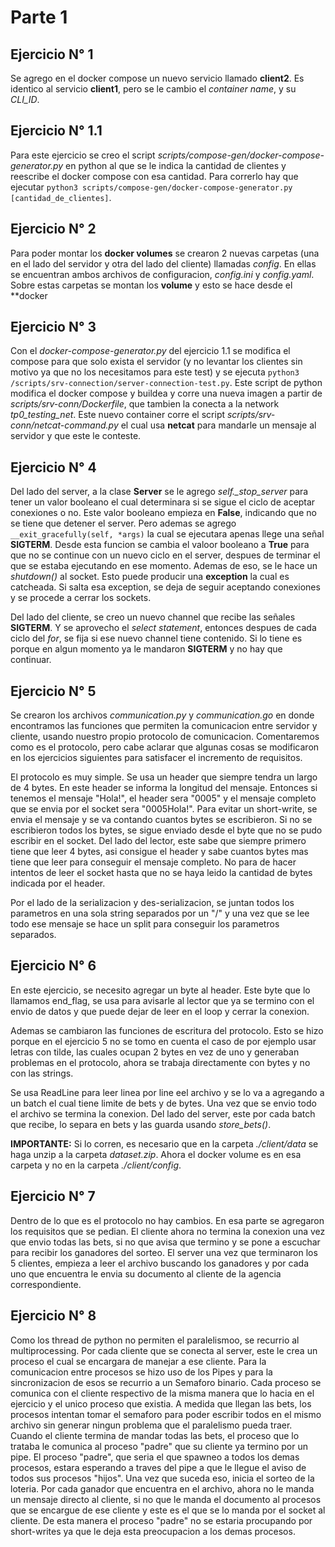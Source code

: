 # Parte 1

## Ejercicio N° 1

Se agrego en el docker compose un nuevo servicio llamado **client2**. Es identico al
servicio **client1**, pero se le cambio el _container name_, y su _CLI_ID_.

## Ejercicio N° 1.1
Para este ejercicio se creo el script _scripts/compose-gen/docker-compose-generator.py_ en python al que se le indica la cantidad de clientes y reescribe el docker compose con esa cantidad. Para correrlo hay que ejecutar `python3 scripts/compose-gen/docker-compose-generator.py [cantidad_de_clientes]`.


## Ejercicio N° 2

Para poder montar los **docker volumes** se crearon 2 nuevas carpetas (una en el lado del servidor y otra del lado del cliente) llamadas _config_. En ellas se encuentran ambos archivos de configuracion, _config.ini_ y _config.yaml_. Sobre estas carpetas se montan los **volume** y esto se hace desde el **docker

## Ejercicio N° 3

Con el _docker-compose-generator.py_ del ejercicio 1.1 se modifica el compose para que solo exista el servidor (y no levantar los clientes sin motivo ya que no los necesitamos para este test) y se ejecuta `python3 /scripts/srv-connection/server-connection-test.py`. Este script de python modifica el docker compose y buildea y corre una nueva imagen a partir de _scripts/srv-conn/Dockerfile_, que tambien la conecta a la network _tp0_testing_net_. Este nuevo container corre el script _scripts/srv-conn/netcat-command.py_ el cual usa **netcat** para mandarle un mensaje al servidor y que este le conteste.

## Ejercicio N° 4

Del lado del server, a la clase **Server** se le agrego *self._stop_server* para tener un valor booleano el cual determinara si se sigue el ciclo de aceptar conexiones o no. Este valor booleano empieza en **False**, indicando que no se tiene que detener el server. Pero ademas se agrego `__exit_gracefully(self, *args)` la cual se ejecutara apenas llege una señal **SIGTERM**. Desde esta funcion se cambia el valoor booleano a **True** para que no se continue con un nuevo ciclo en el server, despues de terminar el que se estaba ejecutando en ese momento. Ademas de eso, se le hace un _shutdown()_ al socket. Esto puede producir una **exception** la cual es catcheada. Si salta esa exception, se deja de seguir aceptando conexiones y se procede a cerrar los sockets.

Del lado del cliente, se creo un nuevo channel que recibe las señales **SIGTERM**. Y se aprovecho el _select statement_, entonces despues de cada ciclo del _for_, se fija si ese nuevo channel tiene contenido. Si lo tiene es porque en algun momento ya le mandaron **SIGTERM** y no hay que continuar. 

## Ejercicio N° 5

Se crearon los archivos _communication.py_ y _communication.go_ en donde encontramos las funciones que permiten la comunicacion entre servidor y cliente, usando nuestro propio protocolo de comunicacion. Comentaremos como es el protocolo, pero cabe aclarar que algunas cosas se modificaron en los ejercicios siguientes para satisfacer el incremento de requisitos.

El protocolo es muy simple. Se usa un header que siempre tendra un largo de 4 bytes. En este header se informa la longitud del mensaje. Entonces si tenemos el mensaje "Hola!", el header sera "0005" y el mensaje completo que se envia por el socket sera "0005Hola!". Para evitar un short-write, se envia el mensaje y se va contando cuantos bytes se escribieron. Si no se escribieron todos los bytes, se sigue enviado desde el byte que no se pudo escribir en el socket. Del lado del lector, este sabe que siempre primero tiene que leer 4 bytes, asi consigue el header y sabe cuantos bytes mas tiene que leer para conseguir el mensaje completo. No para de hacer intentos de leer el socket hasta que no se haya leido la cantidad de bytes indicada por el header.

Por el lado de la serializacion y des-serializacion, se juntan todos los parametros en una sola string separados por un "/" y una vez que se lee todo ese mensaje se hace un split para conseguir los parametros separados.

## Ejercicio N° 6

En este ejercicio, se necesito agregar un byte al header. Este byte que lo llamamos end_flag, se usa para avisarle al lector que ya se termino con el envio de datos y que puede dejar de leer en el loop y cerrar la conexion.

Ademas se cambiaron las funciones de escritura del protocolo. Esto se hizo porque en el ejercicio 5 no se tomo en cuenta el caso de por ejemplo usar letras con tilde, las cuales ocupan 2 bytes en vez de uno y generaban problemas en el protocolo, ahora se trabaja directamente con bytes y no con las strings.

Se usa ReadLine para leer linea por line eel archivo y se lo va a agregando a un batch el cual tiene limite de bets y de bytes. Una vez que se envio todo el archivo se termina la conexion. Del lado del server, este por cada batch que recibe, lo separa en bets y las guarda usando _store_bets()_.

**IMPORTANTE:** Si lo corren, es necesario que en la carpeta _./client/data_ se haga unzip a la carpeta _dataset.zip_. Ahora el docker volume es en esa carpeta y no en la carpeta _./client/config_.

## Ejercicio N° 7

Dentro de lo que es el protocolo no hay cambios. En esa parte se agregaron los requisitos que se pedian. El cliente ahora no termina la conexion una vez que envio todas las bets, si no que avisa que termino y se pone a escuchar para recibir los ganadores del sorteo. El server una vez que terminaron los 5 clientes, empieza a leer el archivo buscando los ganadores y por cada uno que encuentra le envia su documento al cliente de la agencia correspondiente.

## Ejercicio N° 8

Como los thread de python no permiten el paralelismoo, se recurrio al multiprocessing. Por cada cliente que se conecta al server, este le crea un proceso el cual se encargara de manejar a ese cliente. Para la comunicacion entre procesos se hizo uso de los Pipes y para la sincronizacion de esos se recurrio a un Semaforo binario. Cada proceso se comunica con el cliente respectivo de la misma manera que lo hacia en el ejercicio y el unico proceso que existia. A medida que llegan las bets, los procesos intentan tomar el semaforo para poder escribir todos en el mismo archivo sin generar ningun problema que el paralelismo pueda traer. Cuando el cliente termina de mandar todas las bets, el proceso que lo trataba le comunica al proceso "padre" que su cliente ya termino por un pipe. El proceso "padre", que seria el que spawneo a todos los demas procesos, estara esperando a traves del pipe a que le llegue el aviso de todos sus procesos "hijos". Una vez que suceda eso, inicia el sorteo de la loteria. Por cada ganador que encuentra en el archivo, ahora no le manda un mensaje directo al cliente, si no que le manda el documento al procesos que se encargue de ese cliente y este es el que se lo manda por el socket al cliente. De esta manera el proceso "padre" no se estaria procupando por short-writes ya que le deja esta preocupacion a los demas procesos.
